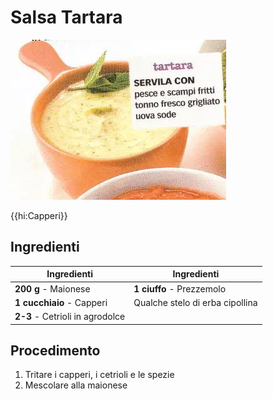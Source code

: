 # Salsa Tartara

![](img/Salsa-tartara.webp)

{{hi:Capperi}}

## Ingredienti

| Ingredienti                  | Ingredienti             |
| ---------------------------- | ----------------------- |
| **200 g** - Maionese | **1 ciuffo** - Prezzemolo |
| **1 cucchiaio** - Capperi | Qualche stelo di erba cipollina |
| **2-3** - Cetrioli in agrodolce | |

## Procedimento

1. Tritare i capperi, i cetrioli e le spezie
2. Mescolare alla maionese
